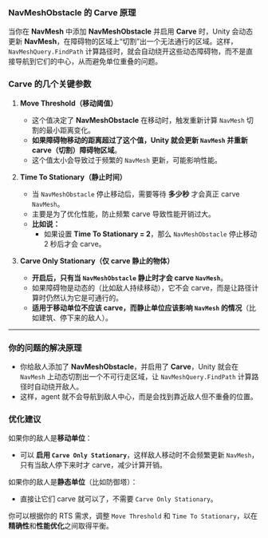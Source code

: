 ### **NavMeshObstacle 的 Carve 原理**
当你在 **NavMesh** 中添加 **NavMeshObstacle** 并启用 **Carve** 时，Unity 会动态更新 **NavMesh**，在障碍物的区域上“切割”出一个无法通行的区域。这样，`NavMeshQuery.FindPath` 计算路径时，就会自动绕开这些动态障碍物，而不是直接导航到它们的中心，从而避免单位重叠的问题。

### **Carve 的几个关键参数**
1. **Move Threshold（移动阈值）**
   - 这个值决定了 **NavMeshObstacle** 在移动时，触发重新计算 `NavMesh` 切割的最小距离变化。
   - **如果障碍物移动的距离超过了这个值，Unity 就会更新 `NavMesh` 并重新 carve（切割）障碍物区域**。
   - 这个值太小会导致过于频繁的 `NavMesh` 更新，可能影响性能。

2. **Time To Stationary（静止时间）**
   - 当 `NavMeshObstacle` 停止移动后，需要等待 **多少秒** 才会真正 carve `NavMesh`。
   - 主要是为了优化性能，防止频繁 carve 导致性能开销过大。
   - **比如说：**
     - 如果设置 **Time To Stationary = 2**，那么 `NavMeshObstacle` 停止移动 2 秒后才会 carve。

3. **Carve Only Stationary（仅 carve 静止的物体）**
   - **开启后，只有当 `NavMeshObstacle` 静止时才会 carve `NavMesh`**。
   - 如果障碍物是动态的（比如敌人持续移动），它不会 carve，而是让路径计算时仍然认为它是可通行的。
   - **适用于移动单位不应该 carve，而静止单位应该影响 `NavMesh` 的情况**（比如建筑、停下来的敌人）。

---

### **你的问题的解决原理**
- 你给敌人添加了 **NavMeshObstacle**，并启用了 **Carve**，Unity 就会在 `NavMesh` 上动态切割出一个不可行走区域，让 `NavMeshQuery.FindPath` 计算路径时自动绕开敌人。
- 这样，agent 就不会导航到敌人中心，而是会找到靠近敌人但不重叠的位置。

### **优化建议**
如果你的敌人是**移动单位**：
- 可以 **启用 `Carve Only Stationary`**，这样敌人移动时不会频繁更新 `NavMesh`，只有当敌人停下来时才 carve，减少计算开销。

如果你的敌人是**静态单位**（比如防御塔）：
- 直接让它们 carve 就可以了，不需要 `Carve Only Stationary`。

你可以根据你的 RTS 需求，调整 `Move Threshold` 和 `Time To Stationary`，以在**精确性**和**性能优化**之间取得平衡。